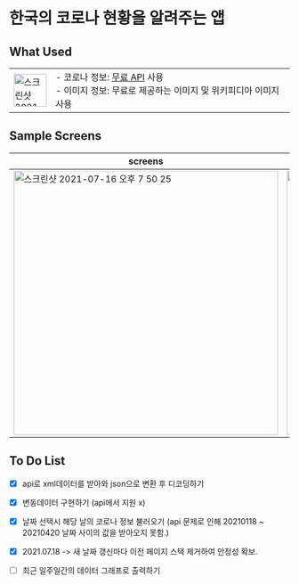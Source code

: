 
한국의 코로나 현황을 알려주는 앱
==

What Used
--

|||
|-|-|
|<img width="59" alt="스크린샷 2021-07-16 오전 2 55 25" src="https://user-images.githubusercontent.com/74492426/125834839-3fe552f7-dbe4-4e6b-abe6-82e770701815.png">|- 코로나 정보: [무료 API](https://www.data.go.kr/tcs/dss/selectApiDataDetailView.do?publicDataPk=15043376]) 사용<br> - 이미지 정보: 무료로 제공하는 이미지 및 위키피디아 이미지 사용|


Sample Screens
--

|screens||
|-----|-----|
|<img width="475" alt="스크린샷 2021-07-16 오후 7 50 25" src="https://user-images.githubusercontent.com/74492426/125936750-3da088b4-b737-408b-af50-21ef17fe9a8f.png">|<img width="475" alt="스크린샷 2021-07-16 오후 7 51 01" src="https://user-images.githubusercontent.com/74492426/125936831-fca69a28-2805-43ac-9547-8c76abdfaa6a.png">|







To Do List
--
- [x] api로 xml데이터를 받아와 json으로 변환 후 디코딩하기
- [x] 변동데이터 구현하기 (api에서 지원 x)
- [x] 날짜 선택시 해당 날의 코로나 정보 불러오기 (api 문제로 인해 20210118 ~ 20210420 날짜 사이의 값을 받아오지 못함.) 
- [x] 2021.07.18 -> 새 날짜 갱신마다 이전 페이지 스택 제거하여 안정성 확보. 
- [ ] 최근 일주일간의 데이터 그래프로 출력하기


